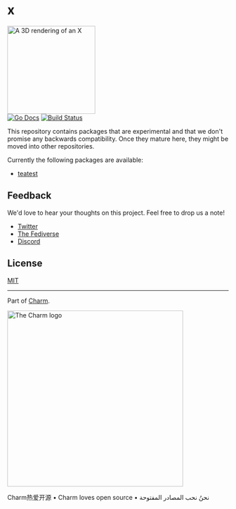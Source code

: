 # x

<p>
  <picture>
    <source media="(prefers-color-scheme: light)" srcset="https://user-images.githubusercontent.com/25087/236529178-465e9b98-3401-47dd-8691-ea475d96c3ad.png" height="200" />
    <source media="(prefers-color-scheme: dark)" srcset="https://user-images.githubusercontent.com/25087/236529273-6f8c841f-f11b-4ec8-b01d-7e3d9b17c85f.png" height="200" />
    <img src="https://user-images.githubusercontent.com/25087/236529178-465e9b98-3401-47dd-8691-ea475d96c3ad.png" height="200" alt="A 3D rendering of an X"/>
  </picture>
  <br><a href="https://pkg.go.dev/github.com/charmbracelet/log?tab=doc"><img src="https://godoc.org/github.com/golang/gddo?status.svg" alt="Go Docs"></a>
  <a href="https://github.com/charmbracelet/log/actions"><img src="https://github.com/charmbracelet/log/workflows/build/badge.svg" alt="Build Status"></a>
</p>

This repository contains packages that are experimental and that we don't
promise any backwards compatibility. Once they mature here, they might be moved
into other repositories.


Currently the following packages are available:

- [teatest](./exp/teatest)


## Feedback

We'd love to hear your thoughts on this project. Feel free to drop us a note!

* [Twitter](https://twitter.com/charmcli)
* [The Fediverse](https://mastodon.social/@charmcli)
* [Discord](https://charm.sh/chat)

## License

[MIT](https://github.com/charmbracelet/bubbletea/raw/master/LICENSE)

***

Part of [Charm](https://charm.sh).

<a href="https://charm.sh/"><img alt="The Charm logo" src="https://stuff.charm.sh/charm-badge.jpg" width="400"></a>

Charm热爱开源 • Charm loves open source • نحنُ نحب المصادر المفتوحة
